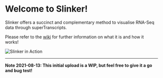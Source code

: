 # Welcome to Slinker!

Slinker offers a succinct and complementary method to visualise RNA-Seq data through superTranscripts. 

Please refer to the [wiki](https://github.com/Oshlack/Slinker/wiki) for further information on what it is and how it works!

<img style="display:block; margin-left: auto; margin-right: auto;" src="https://github.com/Oshlack/Slinker/blob/main/images/introduction.gif" alt="Slinker in Action"/>

<hr>

<b>Note 2021-08-13: This initial upload is a WIP, but feel free to give it a go and bug test!<b/>
